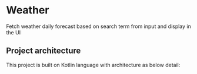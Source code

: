 # Weather
Fetch weather daily forecast based on search term from input and display in the UI
<br/>

<h2>Project architecture</h2> This project is built on Kotlin language with architecture as below detail:
